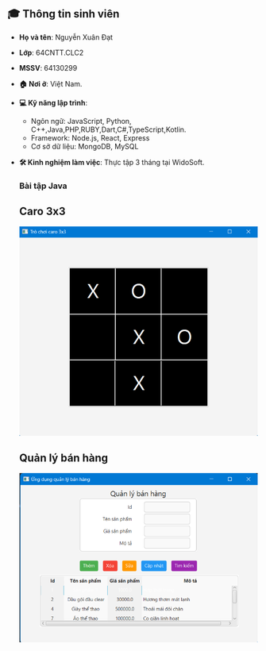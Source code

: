 
## 🎓 Thông tin sinh viên

- **Họ và tên**: Nguyễn Xuân Đạt
- **Lớp**: 64CNTT.CLC2
- **MSSV**: 64130299
- **🏠 Nơi ở**: Việt Nam.
- **💻 Kỹ năng lập trình**:
  - Ngôn ngữ: JavaScript, Python, C++,Java,PHP,RUBY,Dart,C#,TypeScript,Kotlin.
  - Framework: Node.js, React, Express
  - Cơ sở dữ liệu: MongoDB, MySQL
- **🛠️ Kinh nghiệm làm việc**: Thực tập 3 tháng tại WidoSoft.
  ### Bài tập Java
  ## Caro 3x3
  <img src="fxml_Caro3x3/Screenshot 2024-10-25 113809.png" width="600" alt="Giao diện caro 3x3 fxml" />
  
  ## Quản lý bán hàng
  <img src="fx_QuanLyBanhang/Screenshot 2024-10-25 130315.png" width="600" alt="Giao diện quản lý bán hàng fxml"/>
  

